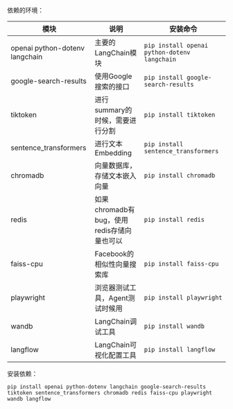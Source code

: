 依赖的环境：

| 模块                     | 说明                                         | 安装命令                          |
|--------------------------|----------------------------------------------|-----------------------------------|
| openai python-dotenv langchain | 主要的LangChain模块                         | `pip install openai python-dotenv langchain` |
| google-search-results    | 使用Google搜索的接口                         | `pip install google-search-results` |
| tiktoken                 | 进行summary的时候，需要进行分割              | `pip install tiktoken`            |
| sentence_transformers    | 进行文本Embedding                            | `pip install sentence_transformers` |
| chromadb                 | 向量数据库，存储文本嵌入向量                 | `pip install chromadb`            |
| redis                    | 如果chromadb有bug，使用redis存储向量也可以   | `pip install redis`               |
| faiss-cpu                | Facebook的相似性向量搜索库                   | `pip install faiss-cpu`           |
| playwright               | 浏览器测试工具，Agent测试时候用              | `pip install playwright`          |
| wandb                    | LangChain调试工具                            | `pip install wandb`               |
| langflow                 | LangChain可视化配置工具                      | `pip install langflow`            |

安装依赖：
```
pip install openai python-dotenv langchain google-search-results tiktoken sentence_transformers chromadb redis faiss-cpu playwright wandb langflow
```